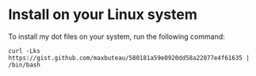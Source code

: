 # Install on your Linux system
To install my dot files on your system, run the following command:

```
curl -Lks https://gist.github.com/maxbuteau/580181a59e0920dd58a22077e4f61635 | /bin/bash
```
